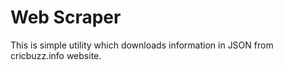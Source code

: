 # Web Scraper

This is simple utility which downloads information in JSON from cricbuzz.info website.
